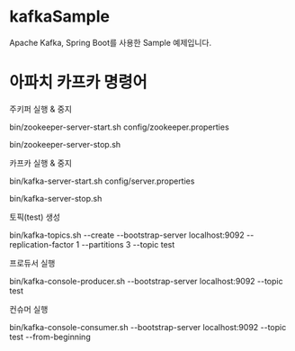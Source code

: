 # kafkaSample
Apache Kafka, Spring Boot를 사용한 Sample 예제입니다.

# 아파치 카프카 명령어
주키퍼 실행 & 중지

bin/zookeeper-server-start.sh config/zookeeper.properties

bin/zookeeper-server-stop.sh


카프카 실행 & 중지

bin/kafka-server-start.sh config/server.properties

bin/kafka-server-stop.sh


토픽(test) 생성

bin/kafka-topics.sh --create --bootstrap-server localhost:9092 --replication-factor 1 --partitions 3 --topic test


프로듀서 실행

bin/kafka-console-producer.sh --bootstrap-server localhost:9092 --topic test


컨슈머 실행

bin/kafka-console-consumer.sh --bootstrap-server localhost:9092 --topic test --from-beginning
